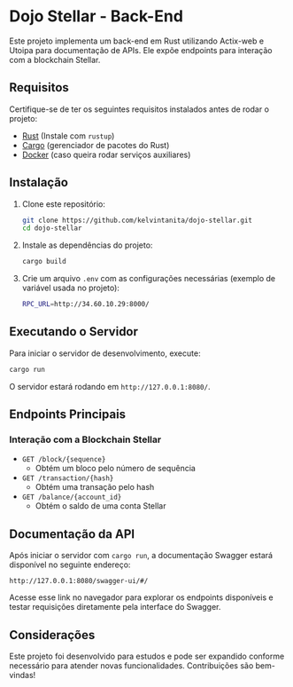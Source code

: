 # Dojo Stellar - Back-End

Este projeto implementa um back-end em Rust utilizando Actix-web e Utoipa para documentação de APIs. Ele expõe endpoints para interação com a blockchain Stellar.

## Requisitos

Certifique-se de ter os seguintes requisitos instalados antes de rodar o projeto:

- [Rust](https://www.rust-lang.org/) (Instale com `rustup`)
- [Cargo](https://doc.rust-lang.org/cargo/) (gerenciador de pacotes do Rust)
- [Docker](https://www.docker.com/) (caso queira rodar serviços auxiliares)

## Instalação

1. Clone este repositório:
   ```sh
   git clone https://github.com/kelvintanita/dojo-stellar.git
   cd dojo-stellar
   ```

2. Instale as dependências do projeto:
   ```sh
   cargo build
   ```

3. Crie um arquivo `.env` com as configurações necessárias (exemplo de variável usada no projeto):
   ```sh
   RPC_URL=http://34.60.10.29:8000/
   ```

## Executando o Servidor

Para iniciar o servidor de desenvolvimento, execute:
```sh
cargo run
```

O servidor estará rodando em `http://127.0.0.1:8080/`.

## Endpoints Principais

### Interação com a Blockchain Stellar
- `GET /block/{sequence}`
  - Obtém um bloco pelo número de sequência
- `GET /transaction/{hash}`
  - Obtém uma transação pelo hash
- `GET /balance/{account_id}`
  - Obtém o saldo de uma conta Stellar

## Documentação da API

Após iniciar o servidor com `cargo run`, a documentação Swagger estará disponível no seguinte endereço:
```
http://127.0.0.1:8080/swagger-ui/#/
```

Acesse esse link no navegador para explorar os endpoints disponíveis e testar requisições diretamente pela interface do Swagger.

## Considerações
Este projeto foi desenvolvido para estudos e pode ser expandido conforme necessário para atender novas funcionalidades. Contribuições são bem-vindas!

